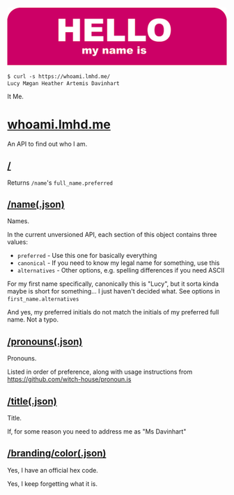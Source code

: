 ![Hello, my name is...](/img/hello_my_name_is.png)

```
$ curl -s https://whoami.lmhd.me/
Lucy Mægan Heather Artemis Davinhart
```

It Me.

# [whoami.lmhd.me](https://whoami.lmhd.me/)

An API to find out who I am.

## [/](https://whoami.lmhd.me/)

Returns `/name`'s `full_name.preferred`

## [/name(.json)](https://whoami.lmhd.me/name)

Names.

In the current unversioned API, each section of this object contains three values:

* `preferred` - Use this one for basically everything
* `canonical` - If you need to know my legal name for something, use this
* `alternatives` - Other options, e.g. spelling differences if you need ASCII

For my first name specifically, canonically this is "Lucy", but it sorta kinda maybe is short for something... I just haven't decided what. See options in `first_name.alternatives`

And yes, my preferred initials do not match the initials of my preferred full name. Not a typo.

## [/pronouns(.json)](https://whoami.lmhd.me/pronouns)

Pronouns.

Listed in order of preference, along with usage instructions from https://github.com/witch-house/pronoun.is


## [/title(.json)](https://whoami.lmhd.me/title)

Title.

If, for some reason you need to address me as "Ms Davinhart"



## [/branding/color(.json)](https://whoami.lmhd.me/branding/color)

Yes, I have an official hex code.

Yes, I keep forgetting what it is.
